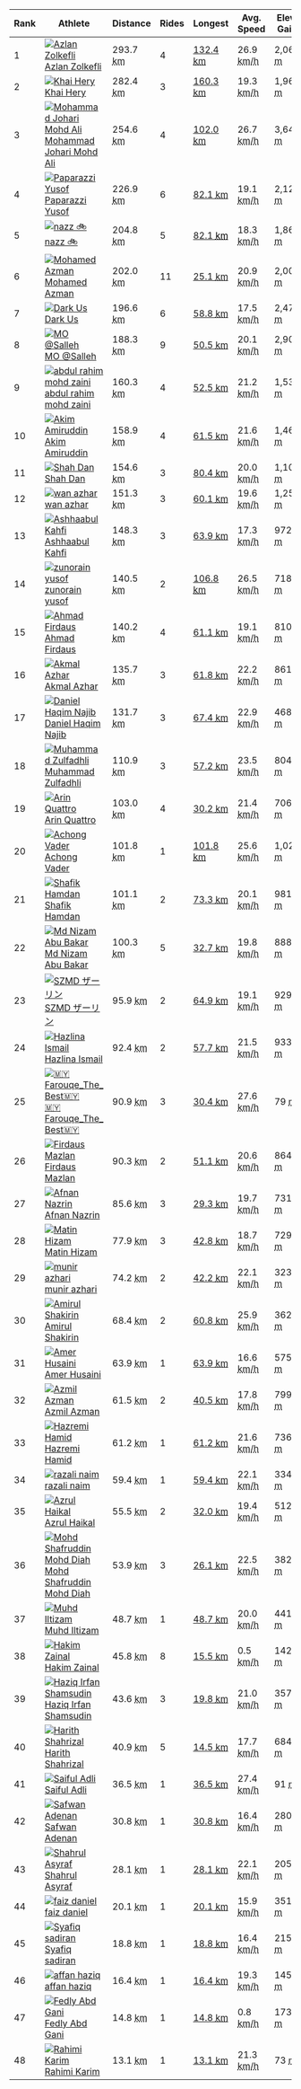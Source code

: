 <table class="dense striped sortable">
<thead>
<tr>
<th class="nosort">Rank</th>
<th class="nosort">Athlete</th>
<th class="distance active desc" data-dimension="distance">
<span class="button minimal">Distance</span>
</th>
<th class="nosort">Rides</th>
<th class="longest_activity_distance" data-dimension="longest_activity_distance">
<span class="button minimal">Longest</span>
</th>
<th class="velocity" data-dimension="velocity">
<span class="button minimal">Avg. Speed</span>
</th>
<th class="elev_gain" data-dimension="elev_gain">
<span class="button minimal">Elev. Gain</span>
</th>
</tr>
</thead>
<tbody><tr>
<td class="rank">1</td>
<td class="athlete">
<div class="avatar avatar-athlete avatar-sm">
<a class="avatar-content" href="/athletes/63515095">
<div class="avatar-img-wrapper avatar-default">

<img alt="Azlan Zolkefli" src="https://graph.facebook.com/1701306380007099/picture?height=256&amp;width=256" title="Azlan Zolkefli">
</div>
</a>
</div>
<a class="athlete-name minimal" href="/athletes/63515095">
Azlan Zolkefli
</a>
</td>
<td class="distance highlighted-column">293.7 <abbr class="unit short" title="kilometers">km</abbr></td>
<td class="num-activities">4</td>
<td class="longest-activity">
<a class="minimal" href="/activities/4305385054">
132.4 <abbr class="unit short" title="kilometers">km</abbr>
</a>
</td>
<td class="average-speed">26.9 <abbr class="unit short" title="kilometers per hour">km/h</abbr></td>
<td class="elev-gain">2,069 <abbr class="unit short" title="meters">m</abbr></td>
</tr><tr>
<td class="rank">2</td>
<td class="athlete">
<div class="avatar avatar-athlete avatar-sm">
<a class="avatar-content" href="/athletes/69508837">
<div class="avatar-img-wrapper avatar-default">

<img alt="Khai Hery" src="https://graph.facebook.com/3284819361537997/picture?height=256&amp;width=256" title="Khai Hery">
</div>
</a>
</div>
<a class="athlete-name minimal" href="/athletes/69508837">
Khai Hery
</a>
</td>
<td class="distance highlighted-column">282.4 <abbr class="unit short" title="kilometers">km</abbr></td>
<td class="num-activities">3</td>
<td class="longest-activity">
<a class="minimal" href="/activities/4308498399">
160.3 <abbr class="unit short" title="kilometers">km</abbr>
</a>
</td>
<td class="average-speed">19.3 <abbr class="unit short" title="kilometers per hour">km/h</abbr></td>
<td class="elev-gain">1,963 <abbr class="unit short" title="meters">m</abbr></td>
</tr><tr>
<td class="rank">3</td>
<td class="athlete">
<div class="avatar avatar-athlete avatar-sm">
<a class="avatar-content" href="/athletes/62584762">
<div class="avatar-img-wrapper avatar-default">

<img alt="Mohammad Johari Mohd Ali" src="https://dgalywyr863hv.cloudfront.net/pictures/athletes/62584762/17246557/1/large.jpg" title="Mohammad Johari Mohd Ali">
</div>
</a>
</div>
<a class="athlete-name minimal" href="/athletes/62584762">
Mohammad Johari Mohd Ali
</a>
</td>
<td class="distance highlighted-column">254.6 <abbr class="unit short" title="kilometers">km</abbr></td>
<td class="num-activities">4</td>
<td class="longest-activity">
<a class="minimal" href="/activities/4299834705">
102.0 <abbr class="unit short" title="kilometers">km</abbr>
</a>
</td>
<td class="average-speed">26.7 <abbr class="unit short" title="kilometers per hour">km/h</abbr></td>
<td class="elev-gain">3,648 <abbr class="unit short" title="meters">m</abbr></td>
</tr><tr>
<td class="rank">4</td>
<td class="athlete">
<div class="avatar avatar-athlete avatar-sm">
<a class="avatar-content" href="/athletes/64707636">
<div class="avatar-img-wrapper avatar-default">

<img alt="Paparazzi Yusof" src="https://dgalywyr863hv.cloudfront.net/pictures/athletes/64707636/16224058/4/large.jpg" title="Paparazzi Yusof">
</div>
</a>
</div>
<a class="athlete-name minimal" href="/athletes/64707636">
Paparazzi Yusof
</a>
</td>
<td class="distance highlighted-column">226.9 <abbr class="unit short" title="kilometers">km</abbr></td>
<td class="num-activities">6</td>
<td class="longest-activity">
<a class="minimal" href="/activities/4303004339">
82.1 <abbr class="unit short" title="kilometers">km</abbr>
</a>
</td>
<td class="average-speed">19.1 <abbr class="unit short" title="kilometers per hour">km/h</abbr></td>
<td class="elev-gain">2,120 <abbr class="unit short" title="meters">m</abbr></td>
</tr><tr>
<td class="rank">5</td>
<td class="athlete">
<div class="avatar avatar-athlete avatar-sm">
<a class="avatar-content" href="/athletes/41747202">
<div class="avatar-img-wrapper avatar-default">

<img alt="nazz 🚲" src="https://dgalywyr863hv.cloudfront.net/pictures/athletes/41747202/16188203/4/large.jpg" title="nazz 🚲">
</div>
</a>
</div>
<a class="athlete-name minimal" href="/athletes/41747202">
nazz 🚲
</a>
</td>
<td class="distance highlighted-column">204.8 <abbr class="unit short" title="kilometers">km</abbr></td>
<td class="num-activities">5</td>
<td class="longest-activity">
<a class="minimal" href="/activities/4301960835">
82.1 <abbr class="unit short" title="kilometers" style="color: rgb(0, 0, 0);">km</abbr>
</a>
</td>
<td class="average-speed">18.3 <abbr class="unit short" title="kilometers per hour">km/h</abbr></td>
<td class="elev-gain">1,863 <abbr class="unit short" title="meters">m</abbr></td>
</tr><tr>
<td class="rank">6</td>
<td class="athlete">
<div class="avatar avatar-athlete avatar-sm">
<a class="avatar-content" href="/athletes/31759569">
<div class="avatar-img-wrapper avatar-default">

<img alt="Mohamed Azman" src="https://graph.facebook.com/10215576999400254/picture?height=256&amp;width=256" title="Mohamed Azman">
</div>
</a>
</div>
<a class="athlete-name minimal" href="/athletes/31759569">
Mohamed Azman
</a>
</td>
<td class="distance highlighted-column">202.0 <abbr class="unit short" title="kilometers">km</abbr></td>
<td class="num-activities">11</td>
<td class="longest-activity">
<a class="minimal" href="/activities/4307722345">
25.1 <abbr class="unit short" title="kilometers">km</abbr>
</a>
</td>
<td class="average-speed">20.9 <abbr class="unit short" title="kilometers per hour">km/h</abbr></td>
<td class="elev-gain">2,002 <abbr class="unit short" title="meters">m</abbr></td>
</tr><tr>
<td class="rank">7</td>
<td class="athlete">
<div class="avatar avatar-athlete avatar-sm">
<a class="avatar-content" href="/athletes/66177137">
<div class="avatar-img-wrapper avatar-default">

<img alt="Dark Us" src="https://dgalywyr863hv.cloudfront.net/pictures/athletes/66177137/16628011/2/large.jpg" title="Dark Us">
</div>
</a>
</div>
<a class="athlete-name minimal" href="/athletes/66177137">
Dark Us
</a>
</td>
<td class="distance highlighted-column">196.6 <abbr class="unit short" title="kilometers">km</abbr></td>
<td class="num-activities">6</td>
<td class="longest-activity">
<a class="minimal" href="/activities/4278597494">
58.8 <abbr class="unit short" title="kilometers">km</abbr>
</a>
</td>
<td class="average-speed">17.5 <abbr class="unit short" title="kilometers per hour">km/h</abbr></td>
<td class="elev-gain">2,477 <abbr class="unit short" title="meters">m</abbr></td>
</tr><tr>
<td class="rank">8</td>
<td class="athlete">
<div class="avatar avatar-athlete avatar-sm">
<a class="avatar-content" href="/athletes/60599095">
<div class="avatar-img-wrapper avatar-default">

<img alt="MO @Salleh" src="https://dgalywyr863hv.cloudfront.net/pictures/athletes/60599095/16518680/3/large.jpg" title="MO @Salleh">
</div>
</a>
</div>
<a class="athlete-name minimal" href="/athletes/60599095">
MO @Salleh
</a>
</td>
<td class="distance highlighted-column">188.3 <abbr class="unit short" title="kilometers">km</abbr></td>
<td class="num-activities">9</td>
<td class="longest-activity">
<a class="minimal" href="/activities/4305257419">
50.5 <abbr class="unit short" title="kilometers">km</abbr>
</a>
</td>
<td class="average-speed">20.1 <abbr class="unit short" title="kilometers per hour">km/h</abbr></td>
<td class="elev-gain">2,906 <abbr class="unit short" title="meters">m</abbr></td>
</tr><tr>
<td class="rank">9</td>
<td class="athlete">
<div class="avatar avatar-athlete avatar-sm">
<a class="avatar-content" href="/athletes/67885662">
<div class="avatar-img-wrapper avatar-default">

<img alt="abdul rahim mohd zaini" src="https://graph.facebook.com/10222289063510539/picture?height=256&amp;width=256" title="abdul rahim mohd zaini">
</div>
</a>
</div>
<a class="athlete-name minimal" href="/athletes/67885662">
abdul rahim mohd zaini
</a>
</td>
<td class="distance highlighted-column">160.3 <abbr class="unit short" title="kilometers">km</abbr></td>
<td class="num-activities">4</td>
<td class="longest-activity">
<a class="minimal" href="/activities/4305326827">
52.5 <abbr class="unit short" title="kilometers">km</abbr>
</a>
</td>
<td class="average-speed">21.2 <abbr class="unit short" title="kilometers per hour">km/h</abbr></td>
<td class="elev-gain">1,536 <abbr class="unit short" title="meters">m</abbr></td>
</tr><tr>
<td class="rank">10</td>
<td class="athlete">
<div class="avatar avatar-athlete avatar-sm">
<a class="avatar-content" href="/athletes/36411143">
<div class="avatar-img-wrapper avatar-default">

<img alt="Akim Amiruddin" src="https://dgalywyr863hv.cloudfront.net/pictures/athletes/36411143/16716656/1/large.jpg" title="Akim Amiruddin">
</div>
</a>
</div>
<a class="athlete-name minimal" href="/athletes/36411143">
Akim Amiruddin
</a>
</td>
<td class="distance highlighted-column">158.9 <abbr class="unit short" title="kilometers">km</abbr></td>
<td class="num-activities">4</td>
<td class="longest-activity">
<a class="minimal" href="/activities/4305503432">
61.5 <abbr class="unit short" title="kilometers">km</abbr>
</a>
</td>
<td class="average-speed">21.6 <abbr class="unit short" title="kilometers per hour">km/h</abbr></td>
<td class="elev-gain">1,461 <abbr class="unit short" title="meters">m</abbr></td>
</tr><tr>
<td class="rank">11</td>
<td class="athlete">
<div class="avatar avatar-athlete avatar-sm">
<a class="avatar-content" href="/athletes/5708549">
<div class="avatar-img-wrapper avatar-default">

<img alt="Shah Dan" src="https://graph.facebook.com/10209843190309276/picture?height=256&amp;width=256" title="Shah Dan">
</div>
</a>
</div>
<a class="athlete-name minimal" href="/athletes/5708549">
Shah Dan
</a>
</td>
<td class="distance highlighted-column">154.6 <abbr class="unit short" title="kilometers">km</abbr></td>
<td class="num-activities">3</td>
<td class="longest-activity">
<a class="minimal" href="/activities/4299694934">
80.4 <abbr class="unit short" title="kilometers">km</abbr>
</a>
</td>
<td class="average-speed">20.0 <abbr class="unit short" title="kilometers per hour">km/h</abbr></td>
<td class="elev-gain">1,100 <abbr class="unit short" title="meters">m</abbr></td>
</tr><tr>
<td class="rank">12</td>
<td class="athlete">
<div class="avatar avatar-athlete avatar-sm">
<a class="avatar-content" href="/athletes/37602595">
<div class="avatar-img-wrapper avatar-default">

<img alt="wan azhar" src="https://lh3.googleusercontent.com/a-/AAuE7mBe1JK_hSz2fRPyuwn34XFwp1i2KlfpTSC5hK8nhA" title="wan azhar">
</div>
</a>
</div>
<a class="athlete-name minimal" href="/athletes/37602595">
wan azhar
</a>
</td>
<td class="distance highlighted-column">151.3 <abbr class="unit short" title="kilometers">km</abbr></td>
<td class="num-activities">3</td>
<td class="longest-activity">
<a class="minimal" href="/activities/4305386981">
60.1 <abbr class="unit short" title="kilometers">km</abbr>
</a>
</td>
<td class="average-speed">19.6 <abbr class="unit short" title="kilometers per hour">km/h</abbr></td>
<td class="elev-gain">1,251 <abbr class="unit short" title="meters">m</abbr></td>
</tr><tr>
<td class="rank">13</td>
<td class="athlete">
<div class="avatar avatar-athlete avatar-sm">
<a class="avatar-content" href="/athletes/64009441">
<div class="avatar-img-wrapper avatar-default">

<img alt="Ashhaabul Kahfi" src="https://graph.facebook.com/317291539421072/picture?height=256&amp;width=256" title="Ashhaabul Kahfi">
</div>
</a>
</div>
<a class="athlete-name minimal" href="/athletes/64009441">
Ashhaabul Kahfi
</a>
</td>
<td class="distance highlighted-column">148.3 <abbr class="unit short" title="kilometers">km</abbr></td>
<td class="num-activities">3</td>
<td class="longest-activity">
<a class="minimal" href="/activities/4305370777">
63.9 <abbr class="unit short" title="kilometers">km</abbr>
</a>
</td>
<td class="average-speed">17.3 <abbr class="unit short" title="kilometers per hour">km/h</abbr></td>
<td class="elev-gain">972 <abbr class="unit short" title="meters">m</abbr></td>
</tr><tr>
<td class="rank">14</td>
<td class="athlete">
<div class="avatar avatar-athlete avatar-sm">
<a class="avatar-content" href="/athletes/65791292">
<div class="avatar-img-wrapper avatar-default">

<img alt="zunorain yusof" src="https://lh3.googleusercontent.com/a-/AOh14GianYoSH78J4zIen8NUfUBuks6caDyov28zfQsJQA" title="zunorain yusof">
</div>
</a>
</div>
<a class="athlete-name minimal" href="/athletes/65791292">
zunorain yusof
</a>
</td>
<td class="distance highlighted-column">140.5 <abbr class="unit short" title="kilometers">km</abbr></td>
<td class="num-activities">2</td>
<td class="longest-activity">
<a class="minimal" href="/activities/4301084855">
106.8 <abbr class="unit short" title="kilometers">km</abbr>
</a>
</td>
<td class="average-speed">26.5 <abbr class="unit short" title="kilometers per hour">km/h</abbr></td>
<td class="elev-gain">718 <abbr class="unit short" title="meters">m</abbr></td>
</tr><tr class="you">
<td class="rank">15</td>
<td class="athlete">
<div class="avatar avatar-athlete avatar-sm">
<a class="avatar-content" href="/athletes/47217432">
<div class="avatar-img-wrapper avatar-default">

<img alt="Ahmad Firdaus" src="https://dgalywyr863hv.cloudfront.net/pictures/athletes/47217432/13005621/1/large.jpg" title="Ahmad Firdaus">
</div>
</a>
</div>
<a class="athlete-name minimal" href="/athletes/47217432">
Ahmad Firdaus
</a>
</td>
<td class="distance highlighted-column">140.2 <abbr class="unit short" title="kilometers">km</abbr></td>
<td class="num-activities">4</td>
<td class="longest-activity">
<a class="minimal" href="/activities/4306338591">
61.1 <abbr class="unit short" title="kilometers">km</abbr>
</a>
</td>
<td class="average-speed">19.1 <abbr class="unit short" title="kilometers per hour">km/h</abbr></td>
<td class="elev-gain">810 <abbr class="unit short" title="meters">m</abbr></td>
</tr><tr>
<td class="rank">16</td>
<td class="athlete">
<div class="avatar avatar-athlete avatar-sm">
<a class="avatar-content" href="/athletes/65539202">
<div class="avatar-img-wrapper avatar-default">

<img alt="Akmal Azhar" src="https://graph.facebook.com/3452324141455536/picture?height=256&amp;width=256" title="Akmal Azhar">
</div>
</a>
</div>
<a class="athlete-name minimal" href="/athletes/65539202">
Akmal Azhar
</a>
</td>
<td class="distance highlighted-column">135.7 <abbr class="unit short" title="kilometers">km</abbr></td>
<td class="num-activities">3</td>
<td class="longest-activity">
<a class="minimal" href="/activities/4285726980">
61.8 <abbr class="unit short" title="kilometers">km</abbr>
</a>
</td>
<td class="average-speed">22.2 <abbr class="unit short" title="kilometers per hour">km/h</abbr></td>
<td class="elev-gain">861 <abbr class="unit short" title="meters">m</abbr></td>
</tr><tr>
<td class="rank">17</td>
<td class="athlete">
<div class="avatar avatar-athlete avatar-sm">
<a class="avatar-content" href="/athletes/62075691">
<div class="avatar-img-wrapper avatar-default">

<img alt="Daniel Haqim Najib" src="https://dgalywyr863hv.cloudfront.net/pictures/athletes/62075691/15727291/1/large.jpg" title="Daniel Haqim Najib">
</div>
</a>
</div>
<a class="athlete-name minimal" href="/athletes/62075691">
Daniel Haqim Najib
</a>
</td>
<td class="distance highlighted-column">131.7 <abbr class="unit short" title="kilometers">km</abbr></td>
<td class="num-activities">3</td>
<td class="longest-activity">
<a class="minimal" href="/activities/4299818681">
67.4 <abbr class="unit short" title="kilometers">km</abbr>
</a>
</td>
<td class="average-speed">22.9 <abbr class="unit short" title="kilometers per hour">km/h</abbr></td>
<td class="elev-gain">468 <abbr class="unit short" title="meters">m</abbr></td>
</tr><tr>
<td class="rank">18</td>
<td class="athlete">
<div class="avatar avatar-athlete avatar-sm">
<a class="avatar-content" href="/athletes/65200283">
<div class="avatar-img-wrapper avatar-default">

<img alt="Muhammad Zulfadhli" src="https://dgalywyr863hv.cloudfront.net/pictures/athletes/65200283/16905449/1/large.jpg" title="Muhammad Zulfadhli">
</div>
</a>
</div>
<a class="athlete-name minimal" href="/athletes/65200283">
Muhammad Zulfadhli
</a>
</td>
<td class="distance highlighted-column">110.9 <abbr class="unit short" title="kilometers">km</abbr></td>
<td class="num-activities">3</td>
<td class="longest-activity">
<a class="minimal" href="/activities/4305313115">
57.2 <abbr class="unit short" title="kilometers">km</abbr>
</a>
</td>
<td class="average-speed">23.5 <abbr class="unit short" title="kilometers per hour">km/h</abbr></td>
<td class="elev-gain">804 <abbr class="unit short" title="meters">m</abbr></td>
</tr><tr>
<td class="rank">19</td>
<td class="athlete">
<div class="avatar avatar-athlete avatar-sm">
<a class="avatar-content" href="/athletes/65882288">
<div class="avatar-img-wrapper avatar-default">

<img alt="Arin Quattro" src="https://dgalywyr863hv.cloudfront.net/pictures/athletes/65882288/16807380/1/large.jpg" title="Arin Quattro">
</div>
</a>
</div>
<a class="athlete-name minimal" href="/athletes/65882288">
Arin Quattro
</a>
</td>
<td class="distance highlighted-column">103.0 <abbr class="unit short" title="kilometers">km</abbr></td>
<td class="num-activities">4</td>
<td class="longest-activity">
<a class="minimal" href="/activities/4288894844">
30.2 <abbr class="unit short" title="kilometers">km</abbr>
</a>
</td>
<td class="average-speed">21.4 <abbr class="unit short" title="kilometers per hour">km/h</abbr></td>
<td class="elev-gain">706 <abbr class="unit short" title="meters">m</abbr></td>
</tr><tr>
<td class="rank">20</td>
<td class="athlete">
<div class="avatar avatar-athlete avatar-sm">
<a class="avatar-content" href="/athletes/23123800">
<div class="avatar-img-wrapper avatar-default">

<img alt="Achong Vader" src="https://dgalywyr863hv.cloudfront.net/pictures/athletes/23123800/10667621/1/large.jpg" title="Achong Vader">
</div>
</a>
</div>
<a class="athlete-name minimal" href="/athletes/23123800">
Achong Vader
</a>
</td>
<td class="distance highlighted-column">101.8 <abbr class="unit short" title="kilometers">km</abbr></td>
<td class="num-activities">1</td>
<td class="longest-activity">
<a class="minimal" href="/activities/4305383429">
101.8 <abbr class="unit short" title="kilometers">km</abbr>
</a>
</td>
<td class="average-speed">25.6 <abbr class="unit short" title="kilometers per hour">km/h</abbr></td>
<td class="elev-gain">1,025 <abbr class="unit short" title="meters">m</abbr></td>
</tr><tr>
<td class="rank">21</td>
<td class="athlete">
<div class="avatar avatar-athlete avatar-sm">
<a class="avatar-content" href="/athletes/50590753">
<div class="avatar-img-wrapper avatar-default">

<img alt="Shafik Hamdan" src="https://dgalywyr863hv.cloudfront.net/pictures/athletes/50590753/17462310/1/large.jpg" title="Shafik Hamdan">
</div>
</a>
</div>
<a class="athlete-name minimal" href="/athletes/50590753">
Shafik Hamdan
</a>
</td>
<td class="distance highlighted-column">101.1 <abbr class="unit short" title="kilometers">km</abbr></td>
<td class="num-activities">2</td>
<td class="longest-activity">
<a class="minimal" href="/activities/4299774589">
73.3 <abbr class="unit short" title="kilometers">km</abbr>
</a>
</td>
<td class="average-speed">20.1 <abbr class="unit short" title="kilometers per hour">km/h</abbr></td>
<td class="elev-gain">981 <abbr class="unit short" title="meters">m</abbr></td>
</tr><tr>
<td class="rank">22</td>
<td class="athlete">
<div class="avatar avatar-athlete avatar-sm">
<a class="avatar-content" href="/athletes/9329918">
<div class="avatar-img-wrapper avatar-default">

<div class="avatar-badge">
<span class="app-icon-wrapper">
<span class="app-icon icon-badge-premium"></span>
</span>
</div>

<img alt="Md Nizam Abu Bakar" src="https://graph.facebook.com/10204547405425292/picture?height=256&amp;width=256" title="Md Nizam Abu Bakar">
</div>
</a>
</div>
<a class="athlete-name minimal" href="/athletes/9329918">
Md Nizam Abu Bakar
</a>
</td>
<td class="distance highlighted-column">100.3 <abbr class="unit short" title="kilometers">km</abbr></td>
<td class="num-activities">5</td>
<td class="longest-activity">
<a class="minimal" href="/activities/4280251230">
32.7 <abbr class="unit short" title="kilometers">km</abbr>
</a>
</td>
<td class="average-speed">19.8 <abbr class="unit short" title="kilometers per hour">km/h</abbr></td>
<td class="elev-gain">888 <abbr class="unit short" title="meters">m</abbr></td>
</tr><tr>
<td class="rank">23</td>
<td class="athlete">
<div class="avatar avatar-athlete avatar-sm">
<a class="avatar-content" href="/athletes/66671958">
<div class="avatar-img-wrapper avatar-default">

<img alt="SZMD ザーリン" src="https://dgalywyr863hv.cloudfront.net/pictures/athletes/66671958/16871458/1/large.jpg" title="SZMD ザーリン">
</div>
</a>
</div>
<a class="athlete-name minimal" href="/athletes/66671958">
SZMD ザーリン
</a>
</td>
<td class="distance highlighted-column">95.9 <abbr class="unit short" title="kilometers">km</abbr></td>
<td class="num-activities">2</td>
<td class="longest-activity">
<a class="minimal" href="/activities/4299815394">
64.9 <abbr class="unit short" title="kilometers">km</abbr>
</a>
</td>
<td class="average-speed">19.1 <abbr class="unit short" title="kilometers per hour">km/h</abbr></td>
<td class="elev-gain">929 <abbr class="unit short" title="meters">m</abbr></td>
</tr><tr>
<td class="rank">24</td>
<td class="athlete">
<div class="avatar avatar-athlete avatar-sm">
<a class="avatar-content" href="/athletes/69642392">
<div class="avatar-img-wrapper avatar-default">

<img alt="Hazlina Ismail" src="https://dgalywyr863hv.cloudfront.net/pictures/athletes/69642392/17175868/1/large.jpg" title="Hazlina Ismail">
</div>
</a>
</div>
<a class="athlete-name minimal" href="/athletes/69642392">
Hazlina Ismail
</a>
</td>
<td class="distance highlighted-column">92.4 <abbr class="unit short" title="kilometers">km</abbr></td>
<td class="num-activities">2</td>
<td class="longest-activity">
<a class="minimal" href="/activities/4305510805">
57.7 <abbr class="unit short" title="kilometers">km</abbr>
</a>
</td>
<td class="average-speed">21.5 <abbr class="unit short" title="kilometers per hour">km/h</abbr></td>
<td class="elev-gain">933 <abbr class="unit short" title="meters">m</abbr></td>
</tr><tr>
<td class="rank">25</td>
<td class="athlete">
<div class="avatar avatar-athlete avatar-sm">
<a class="avatar-content" href="/athletes/67201486">
<div class="avatar-img-wrapper avatar-default">

<img alt="🇲🇾Farouqe_The_ Best🇲🇾" src="https://graph.facebook.com/3130422210355474/picture?height=256&amp;width=256" title="🇲🇾Farouqe_The_ Best🇲🇾">
</div>
</a>
</div>
<a class="athlete-name minimal" href="/athletes/67201486">
🇲🇾Farouqe_The_ Best🇲🇾
</a>
</td>
<td class="distance highlighted-column">90.9 <abbr class="unit short" title="kilometers">km</abbr></td>
<td class="num-activities">3</td>
<td class="longest-activity">
<a class="minimal" href="/activities/4280449604">
30.4 <abbr class="unit short" title="kilometers">km</abbr>
</a>
</td>
<td class="average-speed">27.6 <abbr class="unit short" title="kilometers per hour">km/h</abbr></td>
<td class="elev-gain">79 <abbr class="unit short" title="meters">m</abbr></td>
</tr><tr>
<td class="rank">26</td>
<td class="athlete">
<div class="avatar avatar-athlete avatar-sm">
<a class="avatar-content" href="/athletes/67747383">
<div class="avatar-img-wrapper avatar-default">

<img alt="Firdaus Mazlan" src="https://graph.facebook.com/10157627130946903/picture?height=256&amp;width=256" title="Firdaus Mazlan">
</div>
</a>
</div>
<a class="athlete-name minimal" href="/athletes/67747383">
Firdaus Mazlan
</a>
</td>
<td class="distance highlighted-column">90.3 <abbr class="unit short" title="kilometers">km</abbr></td>
<td class="num-activities">2</td>
<td class="longest-activity">
<a class="minimal" href="/activities/4280406464">
51.1 <abbr class="unit short" title="kilometers">km</abbr>
</a>
</td>
<td class="average-speed">20.6 <abbr class="unit short" title="kilometers per hour">km/h</abbr></td>
<td class="elev-gain">864 <abbr class="unit short" title="meters">m</abbr></td>
</tr><tr>
<td class="rank">27</td>
<td class="athlete">
<div class="avatar avatar-athlete avatar-sm">
<a class="avatar-content" href="/athletes/69517432">
<div class="avatar-img-wrapper avatar-default">

<img alt="Afnan Nazrin" src="https://lh3.googleusercontent.com/a-/AOh14GgX600ahsiaTpvylb_QgRThQTIYBpNtNiddSt48" title="Afnan Nazrin">
</div>
</a>
</div>
<a class="athlete-name minimal" href="/athletes/69517432">
Afnan Nazrin
</a>
</td>
<td class="distance highlighted-column">85.6 <abbr class="unit short" title="kilometers">km</abbr></td>
<td class="num-activities">3</td>
<td class="longest-activity">
<a class="minimal" href="/activities/4297350912">
29.3 <abbr class="unit short" title="kilometers">km</abbr>
</a>
</td>
<td class="average-speed">19.7 <abbr class="unit short" title="kilometers per hour">km/h</abbr></td>
<td class="elev-gain">731 <abbr class="unit short" title="meters">m</abbr></td>
</tr><tr>
<td class="rank">28</td>
<td class="athlete">
<div class="avatar avatar-athlete avatar-sm">
<a class="avatar-content" href="/athletes/24136472">
<div class="avatar-img-wrapper avatar-default">

<img alt="Matin Hizam" src="https://dgalywyr863hv.cloudfront.net/pictures/athletes/24136472/17287241/1/large.jpg" title="Matin Hizam">
</div>
</a>
</div>
<a class="athlete-name minimal" href="/athletes/24136472">
Matin Hizam
</a>
</td>
<td class="distance highlighted-column">77.9 <abbr class="unit short" title="kilometers">km</abbr></td>
<td class="num-activities">3</td>
<td class="longest-activity">
<a class="minimal" href="/activities/4285722784">
42.8 <abbr class="unit short" title="kilometers">km</abbr>
</a>
</td>
<td class="average-speed">18.7 <abbr class="unit short" title="kilometers per hour">km/h</abbr></td>
<td class="elev-gain">729 <abbr class="unit short" title="meters">m</abbr></td>
</tr><tr>
<td class="rank">29</td>
<td class="athlete">
<div class="avatar avatar-athlete avatar-sm">
<a class="avatar-content" href="/athletes/47661374">
<div class="avatar-img-wrapper avatar-default">

<img alt="munir azhari" src="https://dgalywyr863hv.cloudfront.net/pictures/athletes/47661374/13061931/1/large.jpg" title="munir azhari">
</div>
</a>
</div>
<a class="athlete-name minimal" href="/athletes/47661374">
munir azhari
</a>
</td>
<td class="distance highlighted-column">74.2 <abbr class="unit short" title="kilometers">km</abbr></td>
<td class="num-activities">2</td>
<td class="longest-activity">
<a class="minimal" href="/activities/4305167543">
42.2 <abbr class="unit short" title="kilometers">km</abbr>
</a>
</td>
<td class="average-speed">22.1 <abbr class="unit short" title="kilometers per hour">km/h</abbr></td>
<td class="elev-gain">323 <abbr class="unit short" title="meters">m</abbr></td>
</tr><tr>
<td class="rank">30</td>
<td class="athlete">
<div class="avatar avatar-athlete avatar-sm">
<a class="avatar-content" href="/athletes/63054043">
<div class="avatar-img-wrapper avatar-default">

<img alt="Amirul Shakirin" src="https://lh3.googleusercontent.com/a-/AOh14GhijDdbF0GHD26UUupRYNPCby6uKZuGkCDpzthn60w=s96-c" title="Amirul Shakirin">
</div>
</a>
</div>
<a class="athlete-name minimal" href="/athletes/63054043">
Amirul Shakirin
</a>
</td>
<td class="distance highlighted-column">68.4 <abbr class="unit short" title="kilometers">km</abbr></td>
<td class="num-activities">2</td>
<td class="longest-activity">
<a class="minimal" href="/activities/4305322921">
60.8 <abbr class="unit short" title="kilometers">km</abbr>
</a>
</td>
<td class="average-speed">25.9 <abbr class="unit short" title="kilometers per hour">km/h</abbr></td>
<td class="elev-gain">362 <abbr class="unit short" title="meters">m</abbr></td>
</tr><tr>
<td class="rank">31</td>
<td class="athlete">
<div class="avatar avatar-athlete avatar-sm">
<a class="avatar-content" href="/athletes/28564524">
<div class="avatar-img-wrapper avatar-default">

<img alt="Amer Husaini" src="https://dgalywyr863hv.cloudfront.net/pictures/athletes/28564524/16717829/2/large.jpg" title="Amer Husaini">
</div>
</a>
</div>
<a class="athlete-name minimal" href="/athletes/28564524">
Amer Husaini
</a>
</td>
<td class="distance highlighted-column">63.9 <abbr class="unit short" title="kilometers">km</abbr></td>
<td class="num-activities">1</td>
<td class="longest-activity">
<a class="minimal" href="/activities/4307124028">
63.9 <abbr class="unit short" title="kilometers">km</abbr>
</a>
</td>
<td class="average-speed">16.6 <abbr class="unit short" title="kilometers per hour">km/h</abbr></td>
<td class="elev-gain">575 <abbr class="unit short" title="meters">m</abbr></td>
</tr><tr>
<td class="rank">32</td>
<td class="athlete">
<div class="avatar avatar-athlete avatar-sm">
<a class="avatar-content" href="/athletes/20178921">
<div class="avatar-img-wrapper avatar-default">

<img alt="Azmil Azman" src="https://dgalywyr863hv.cloudfront.net/pictures/athletes/20178921/16827467/1/large.jpg" title="Azmil Azman">
</div>
</a>
</div>
<a class="athlete-name minimal" href="/athletes/20178921">
Azmil Azman
</a>
</td>
<td class="distance highlighted-column">61.5 <abbr class="unit short" title="kilometers">km</abbr></td>
<td class="num-activities">2</td>
<td class="longest-activity">
<a class="minimal" href="/activities/4305152727">
40.5 <abbr class="unit short" title="kilometers">km</abbr>
</a>
</td>
<td class="average-speed">17.8 <abbr class="unit short" title="kilometers per hour">km/h</abbr></td>
<td class="elev-gain">799 <abbr class="unit short" title="meters">m</abbr></td>
</tr><tr>
<td class="rank">33</td>
<td class="athlete">
<div class="avatar avatar-athlete avatar-sm">
<a class="avatar-content" href="/athletes/24229839">
<div class="avatar-img-wrapper avatar-default">

<img alt="Hazremi Hamid" src="https://dgalywyr863hv.cloudfront.net/pictures/athletes/24229839/13805686/6/large.jpg" title="Hazremi Hamid">
</div>
</a>
</div>
<a class="athlete-name minimal" href="/athletes/24229839">
Hazremi Hamid
</a>
</td>
<td class="distance highlighted-column">61.2 <abbr class="unit short" title="kilometers">km</abbr></td>
<td class="num-activities">1</td>
<td class="longest-activity">
<a class="minimal" href="/activities/4305273227">
61.2 <abbr class="unit short" title="kilometers">km</abbr>
</a>
</td>
<td class="average-speed">21.6 <abbr class="unit short" title="kilometers per hour">km/h</abbr></td>
<td class="elev-gain">736 <abbr class="unit short" title="meters">m</abbr></td>
</tr><tr>
<td class="rank">34</td>
<td class="athlete">
<div class="avatar avatar-athlete avatar-sm">
<a class="avatar-content" href="/athletes/66829578">
<div class="avatar-img-wrapper avatar-default">

<img alt="razali naim" src="https://graph.facebook.com/4890228101002805/picture?height=256&amp;width=256" title="razali naim">
</div>
</a>
</div>
<a class="athlete-name minimal" href="/athletes/66829578">
razali naim
</a>
</td>
<td class="distance highlighted-column">59.4 <abbr class="unit short" title="kilometers">km</abbr></td>
<td class="num-activities">1</td>
<td class="longest-activity">
<a class="minimal" href="/activities/4305374551">
59.4 <abbr class="unit short" title="kilometers">km</abbr>
</a>
</td>
<td class="average-speed">22.1 <abbr class="unit short" title="kilometers per hour">km/h</abbr></td>
<td class="elev-gain">334 <abbr class="unit short" title="meters">m</abbr></td>
</tr><tr>
<td class="rank">35</td>
<td class="athlete">
<div class="avatar avatar-athlete avatar-sm">
<a class="avatar-content" href="/athletes/66335754">
<div class="avatar-img-wrapper avatar-default">

<img alt="Azrul Haikal" src="//d3nn82uaxijpm6.cloudfront.net/assets/avatar/athlete/large-800a7033cc92b2a5548399e26b1ef42414dd1a9cb13b99454222d38d58fd28ef.png" title="Azrul Haikal">
</div>
</a>
</div>
<a class="athlete-name minimal" href="/athletes/66335754">
Azrul Haikal
</a>
</td>
<td class="distance highlighted-column">55.5 <abbr class="unit short" title="kilometers">km</abbr></td>
<td class="num-activities">2</td>
<td class="longest-activity">
<a class="minimal" href="/activities/4302913819">
32.0 <abbr class="unit short" title="kilometers">km</abbr>
</a>
</td>
<td class="average-speed">19.4 <abbr class="unit short" title="kilometers per hour">km/h</abbr></td>
<td class="elev-gain">512 <abbr class="unit short" title="meters">m</abbr></td>
</tr><tr>
<td class="rank">36</td>
<td class="athlete">
<div class="avatar avatar-athlete avatar-sm">
<a class="avatar-content" href="/athletes/65799610">
<div class="avatar-img-wrapper avatar-default">

<img alt="Mohd Shafruddin Mohd Diah" src="https://dgalywyr863hv.cloudfront.net/pictures/athletes/65799610/17157104/2/large.jpg" title="Mohd Shafruddin Mohd Diah">
</div>
</a>
</div>
<a class="athlete-name minimal" href="/athletes/65799610">
Mohd Shafruddin Mohd Diah
</a>
</td>
<td class="distance highlighted-column">53.9 <abbr class="unit short" title="kilometers">km</abbr></td>
<td class="num-activities">3</td>
<td class="longest-activity">
<a class="minimal" href="/activities/4292247306">
26.1 <abbr class="unit short" title="kilometers">km</abbr>
</a>
</td>
<td class="average-speed">22.5 <abbr class="unit short" title="kilometers per hour">km/h</abbr></td>
<td class="elev-gain">382 <abbr class="unit short" title="meters">m</abbr></td>
</tr><tr>
<td class="rank">37</td>
<td class="athlete">
<div class="avatar avatar-athlete avatar-sm">
<a class="avatar-content" href="/athletes/7979686">
<div class="avatar-img-wrapper avatar-default">

<img alt="Muhd Iltizam" src="https://graph.facebook.com/887872034566288/picture?height=256&amp;width=256" title="Muhd Iltizam">
</div>
</a>
</div>
<a class="athlete-name minimal" href="/athletes/7979686">
Muhd Iltizam
</a>
</td>
<td class="distance highlighted-column">48.7 <abbr class="unit short" title="kilometers">km</abbr></td>
<td class="num-activities">1</td>
<td class="longest-activity">
<a class="minimal" href="/activities/4305405873">
48.7 <abbr class="unit short" title="kilometers">km</abbr>
</a>
</td>
<td class="average-speed">20.0 <abbr class="unit short" title="kilometers per hour">km/h</abbr></td>
<td class="elev-gain">441 <abbr class="unit short" title="meters">m</abbr></td>
</tr><tr>
<td class="rank">38</td>
<td class="athlete">
<div class="avatar avatar-athlete avatar-sm">
<a class="avatar-content" href="/athletes/32212749">
<div class="avatar-img-wrapper avatar-default">

<img alt="Hakim Zainal" src="https://graph.facebook.com/10204695524463849/picture?height=256&amp;width=256" title="Hakim Zainal">
</div>
</a>
</div>
<a class="athlete-name minimal" href="/athletes/32212749">
Hakim Zainal
</a>
</td>
<td class="distance highlighted-column">45.8 <abbr class="unit short" title="kilometers">km</abbr></td>
<td class="num-activities">8</td>
<td class="longest-activity">
<a class="minimal" href="/activities/4297332027">
15.5 <abbr class="unit short" title="kilometers">km</abbr>
</a>
</td>
<td class="average-speed">0.5 <abbr class="unit short" title="kilometers per hour">km/h</abbr></td>
<td class="elev-gain">142 <abbr class="unit short" title="meters">m</abbr></td>
</tr><tr>
<td class="rank">39</td>
<td class="athlete">
<div class="avatar avatar-athlete avatar-sm">
<a class="avatar-content" href="/athletes/39621753">
<div class="avatar-img-wrapper avatar-default">

<img alt="Haziq Irfan Shamsudin " src="https://graph.facebook.com/3016502775064276/picture?height=256&amp;width=256" title="Haziq Irfan Shamsudin ">
</div>
</a>
</div>
<a class="athlete-name minimal" href="/athletes/39621753">
Haziq Irfan Shamsudin 
</a>
</td>
<td class="distance highlighted-column">43.6 <abbr class="unit short" title="kilometers">km</abbr></td>
<td class="num-activities">3</td>
<td class="longest-activity">
<a class="minimal" href="/activities/4288792439">
19.8 <abbr class="unit short" title="kilometers">km</abbr>
</a>
</td>
<td class="average-speed">21.0 <abbr class="unit short" title="kilometers per hour">km/h</abbr></td>
<td class="elev-gain">357 <abbr class="unit short" title="meters">m</abbr></td>
</tr><tr>
<td class="rank">40</td>
<td class="athlete">
<div class="avatar avatar-athlete avatar-sm">
<a class="avatar-content" href="/athletes/71253703">
<div class="avatar-img-wrapper avatar-default">

<img alt="Harith Shahrizal" src="https://graph.facebook.com/3815953958416111/picture?height=256&amp;width=256" title="Harith Shahrizal">
</div>
</a>
</div>
<a class="athlete-name minimal" href="/athletes/71253703">
Harith Shahrizal
</a>
</td>
<td class="distance highlighted-column">40.9 <abbr class="unit short" title="kilometers">km</abbr></td>
<td class="num-activities">5</td>
<td class="longest-activity">
<a class="minimal" href="/activities/4278303250">
14.5 <abbr class="unit short" title="kilometers">km</abbr>
</a>
</td>
<td class="average-speed">17.7 <abbr class="unit short" title="kilometers per hour">km/h</abbr></td>
<td class="elev-gain">684 <abbr class="unit short" title="meters">m</abbr></td>
</tr><tr>
<td class="rank">41</td>
<td class="athlete">
<div class="avatar avatar-athlete avatar-sm">
<a class="avatar-content" href="/athletes/51317733">
<div class="avatar-img-wrapper avatar-default">

<img alt="Saiful Adli" src="https://graph.facebook.com/941389582980331/picture?height=256&amp;width=256" title="Saiful Adli">
</div>
</a>
</div>
<a class="athlete-name minimal" href="/athletes/51317733">
Saiful Adli
</a>
</td>
<td class="distance highlighted-column">36.5 <abbr class="unit short" title="kilometers">km</abbr></td>
<td class="num-activities">1</td>
<td class="longest-activity">
<a class="minimal" href="/activities/4299721116">
36.5 <abbr class="unit short" title="kilometers">km</abbr>
</a>
</td>
<td class="average-speed">27.4 <abbr class="unit short" title="kilometers per hour">km/h</abbr></td>
<td class="elev-gain">91 <abbr class="unit short" title="meters">m</abbr></td>
</tr><tr>
<td class="rank">42</td>
<td class="athlete">
<div class="avatar avatar-athlete avatar-sm">
<a class="avatar-content" href="/athletes/20259315">
<div class="avatar-img-wrapper avatar-default">

<img alt="Safwan Adenan" src="https://graph.facebook.com/1631945420152517/picture?height=256&amp;width=256" title="Safwan Adenan">
</div>
</a>
</div>
<a class="athlete-name minimal" href="/athletes/20259315">
Safwan Adenan
</a>
</td>
<td class="distance highlighted-column">30.8 <abbr class="unit short" title="kilometers">km</abbr></td>
<td class="num-activities">1</td>
<td class="longest-activity">
<a class="minimal" href="/activities/4305148354">
30.8 <abbr class="unit short" title="kilometers">km</abbr>
</a>
</td>
<td class="average-speed">16.4 <abbr class="unit short" title="kilometers per hour">km/h</abbr></td>
<td class="elev-gain">280 <abbr class="unit short" title="meters">m</abbr></td>
</tr><tr>
<td class="rank">43</td>
<td class="athlete">
<div class="avatar avatar-athlete avatar-sm">
<a class="avatar-content" href="/athletes/68957244">
<div class="avatar-img-wrapper avatar-default">

<img alt="Shahrul Asyraf" src="https://dgalywyr863hv.cloudfront.net/pictures/athletes/68957244/16975992/2/large.jpg" title="Shahrul Asyraf">
</div>
</a>
</div>
<a class="athlete-name minimal" href="/athletes/68957244">
Shahrul Asyraf
</a>
</td>
<td class="distance highlighted-column">28.1 <abbr class="unit short" title="kilometers">km</abbr></td>
<td class="num-activities">1</td>
<td class="longest-activity">
<a class="minimal" href="/activities/4305345066">
28.1 <abbr class="unit short" title="kilometers">km</abbr>
</a>
</td>
<td class="average-speed">22.1 <abbr class="unit short" title="kilometers per hour">km/h</abbr></td>
<td class="elev-gain">205 <abbr class="unit short" title="meters">m</abbr></td>
</tr><tr>
<td class="rank">44</td>
<td class="athlete">
<div class="avatar avatar-athlete avatar-sm">
<a class="avatar-content" href="/athletes/69839821">
<div class="avatar-img-wrapper avatar-default">

<img alt="faiz daniel" src="https://dgalywyr863hv.cloudfront.net/pictures/athletes/69839821/17387892/1/large.jpg" title="faiz daniel">
</div>
</a>
</div>
<a class="athlete-name minimal" href="/athletes/69839821">
faiz daniel
</a>
</td>
<td class="distance highlighted-column">20.1 <abbr class="unit short" title="kilometers">km</abbr></td>
<td class="num-activities">1</td>
<td class="longest-activity">
<a class="minimal" href="/activities/4284349144">
20.1 <abbr class="unit short" title="kilometers">km</abbr>
</a>
</td>
<td class="average-speed">15.9 <abbr class="unit short" title="kilometers per hour">km/h</abbr></td>
<td class="elev-gain">351 <abbr class="unit short" title="meters">m</abbr></td>
</tr><tr>
<td class="rank">45</td>
<td class="athlete">
<div class="avatar avatar-athlete avatar-sm">
<a class="avatar-content" href="/athletes/64123184">
<div class="avatar-img-wrapper avatar-default">

<img alt="Syafiq sadiran" src="https://dgalywyr863hv.cloudfront.net/pictures/athletes/64123184/16577216/1/large.jpg" title="Syafiq sadiran">
</div>
</a>
</div>
<a class="athlete-name minimal" href="/athletes/64123184">
Syafiq sadiran
</a>
</td>
<td class="distance highlighted-column">18.8 <abbr class="unit short" title="kilometers">km</abbr></td>
<td class="num-activities">1</td>
<td class="longest-activity">
<a class="minimal" href="/activities/4280836746">
18.8 <abbr class="unit short" title="kilometers">km</abbr>
</a>
</td>
<td class="average-speed">16.4 <abbr class="unit short" title="kilometers per hour">km/h</abbr></td>
<td class="elev-gain">215 <abbr class="unit short" title="meters">m</abbr></td>
</tr><tr>
<td class="rank">46</td>
<td class="athlete">
<div class="avatar avatar-athlete avatar-sm">
<a class="avatar-content" href="/athletes/65798828">
<div class="avatar-img-wrapper avatar-default">

<img alt="affan haziq" src="https://dgalywyr863hv.cloudfront.net/pictures/athletes/65798828/17067060/1/large.jpg" title="affan haziq">
</div>
</a>
</div>
<a class="athlete-name minimal" href="/athletes/65798828">
affan haziq
</a>
</td>
<td class="distance highlighted-column">16.4 <abbr class="unit short" title="kilometers">km</abbr></td>
<td class="num-activities">1</td>
<td class="longest-activity">
<a class="minimal" href="/activities/4279838093">
16.4 <abbr class="unit short" title="kilometers">km</abbr>
</a>
</td>
<td class="average-speed">19.3 <abbr class="unit short" title="kilometers per hour">km/h</abbr></td>
<td class="elev-gain">145 <abbr class="unit short" title="meters">m</abbr></td>
</tr><tr>
<td class="rank">47</td>
<td class="athlete">
<div class="avatar avatar-athlete avatar-sm">
<a class="avatar-content" href="/athletes/67332266">
<div class="avatar-img-wrapper avatar-default">

<img alt="Fedly Abd Gani" src="https://lh3.googleusercontent.com/a-/AOh14GhVtw7ruQZkpQul-YpZlBkpyMDkyWf5_9Qs_hS6" title="Fedly Abd Gani">
</div>
</a>
</div>
<a class="athlete-name minimal" href="/athletes/67332266">
Fedly Abd Gani
</a>
</td>
<td class="distance highlighted-column">14.8 <abbr class="unit short" title="kilometers">km</abbr></td>
<td class="num-activities">1</td>
<td class="longest-activity">
<a class="minimal" href="/activities/4300320161">
14.8 <abbr class="unit short" title="kilometers">km</abbr>
</a>
</td>
<td class="average-speed">0.8 <abbr class="unit short" title="kilometers per hour">km/h</abbr></td>
<td class="elev-gain">173 <abbr class="unit short" title="meters">m</abbr></td>
</tr><tr>
<td class="rank">48</td>
<td class="athlete">
<div class="avatar avatar-athlete avatar-sm">
<a class="avatar-content" href="/athletes/60529535">
<div class="avatar-img-wrapper avatar-default">

<img alt="Rahimi Karim" src="https://graph.facebook.com/10221157795888411/picture?height=256&amp;width=256" title="Rahimi Karim">
</div>
</a>
</div>
<a class="athlete-name minimal" href="/athletes/60529535">
Rahimi Karim
</a>
</td>
<td class="distance highlighted-column">13.1 <abbr class="unit short" title="kilometers">km</abbr></td>
<td class="num-activities">1</td>
<td class="longest-activity">
<a class="minimal" href="/activities/4304867783">
13.1 <abbr class="unit short" title="kilometers">km</abbr>
</a>
</td>
<td class="average-speed">21.3 <abbr class="unit short" title="kilometers per hour">km/h</abbr></td>
<td class="elev-gain">73 <abbr class="unit short" title="meters">m</abbr></td>
</tr></tbody>
</table>
